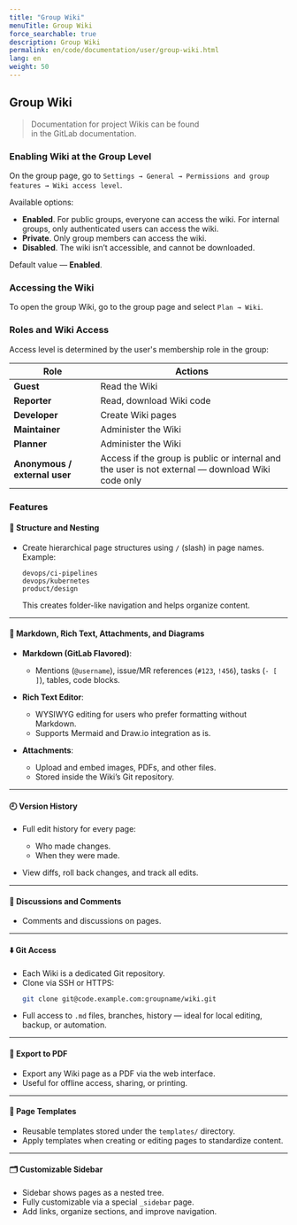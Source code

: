 ```yaml
---
title: "Group Wiki"
menuTitle: Group Wiki
force_searchable: true
description: Group Wiki
permalink: en/code/documentation/user/group-wiki.html
lang: en
weight: 50
---
```


## Group Wiki

> Documentation for project Wikis can be found  
> in the GitLab documentation.

### Enabling Wiki at the Group Level
On the group page, go to `Settings → General → Permissions and group features → Wiki access level`.

Available options:
- **Enabled**. For public groups, everyone can access the wiki. For internal groups, only authenticated users can access the wiki.
- **Private**. Only group members can access the wiki.
- **Disabled**. The wiki isn’t accessible, and cannot be downloaded.

Default value — **Enabled**.

### Accessing the Wiki

To open the group Wiki, go to the group page and select `Plan → Wiki`.

### Roles and Wiki Access
Access level is determined by the user's membership role in the group:

| Role                             | Actions                                                                                                     |
|----------------------------------|------------------------------------------------------------------------------------------------------------|
| **Guest**                        | Read the Wiki                                                                                              |
| **Reporter**                     | Read, download Wiki code                                                                                   |
| **Developer**                    | Create Wiki pages                                                                                          |
| **Maintainer**                   | Administer the Wiki                                                                                        |
| **Planner**                      | Administer the Wiki                                                                                        |
| **Anonymous / external user**    | Access if the group is public or internal and the user is not external — download Wiki code only           |

### Features

#### 📁 Structure and Nesting

- Create hierarchical page structures using `/` (slash) in page names.  
  Example:
  ```text
  devops/ci-pipelines
  devops/kubernetes
  product/design
  ```
  This creates folder-like navigation and helps organize content.

---

#### 📝 Markdown, Rich Text, Attachments, and Diagrams

- **Markdown (GitLab Flavored)**:
  - Mentions (`@username`), issue/MR references (`#123`, `!456`), tasks (`- [ ]`), tables, code blocks.
  
- **Rich Text Editor**:
  - WYSIWYG editing for users who prefer formatting without Markdown.
  - Supports Mermaid and Draw.io integration as is.

- **Attachments**:
  - Upload and embed images, PDFs, and other files.
  - Stored inside the Wiki’s Git repository.

---

#### 🕘 Version History

- Full edit history for every page:
  - Who made changes.
  - When they were made.
  
- View diffs, roll back changes, and track all edits.

---

#### 💬 Discussions and Comments

- Comments and discussions on pages.

---

#### ⬇️ Git Access

- Each Wiki is a dedicated Git repository.
- Clone via SSH or HTTPS:
  ```bash
  git clone git@code.example.com:groupname/wiki.git
  ```
- Full access to `.md` files, branches, history — ideal for local editing, backup, or automation.

---

#### 📄 Export to PDF

- Export any Wiki page as a PDF via the web interface.
- Useful for offline access, sharing, or printing.

---

#### 🧩 Page Templates

- Reusable templates stored under the `templates/` directory.
- Apply templates when creating or editing pages to standardize content.

---

#### 🗂 Customizable Sidebar

- Sidebar shows pages as a nested tree.
- Fully customizable via a special `_sidebar` page.
- Add links, organize sections, and improve navigation.

